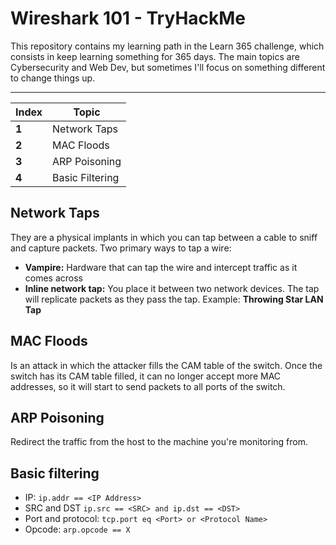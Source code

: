 # Wireshark 101 - TryHackMe

This repository contains my learning path in the Learn 365 challenge, which consists in keep learning something for 365 days. The main topics are Cybersecurity and Web Dev, but sometimes I'll focus on something different to change things up.

___
Index | Topic
--- | ---
**1** | Network Taps
**2** | MAC Floods
**3** | ARP Poisoning
**4** | Basic Filtering

## Network Taps

They are a physical implants in which you can tap between a cable to sniff and capture packets. 
Two primary ways to tap a wire:
- __Vampire:__ Hardware that can tap the wire and intercept traffic as it comes across
- __Inline network tap:__ You place it between two network devices. The tap will replicate packets as they pass the tap. Example: __Throwing Star LAN Tap__

## MAC Floods

Is an attack in which the attacker fills the CAM table of the switch. Once the switch has its CAM table filled, it can no longer accept more MAC addresses, so it will start to send packets to all ports of the switch.

## ARP Poisoning

Redirect the traffic from the host to the machine you're monitoring from.

## Basic filtering

- IP: `ip.addr == <IP Address>`
- SRC and DST `ip.src == <SRC> and ip.dst == <DST>`
- Port and protocol: `tcp.port eq <Port> or <Protocol Name>`
- Opcode: `arp.opcode == X`

